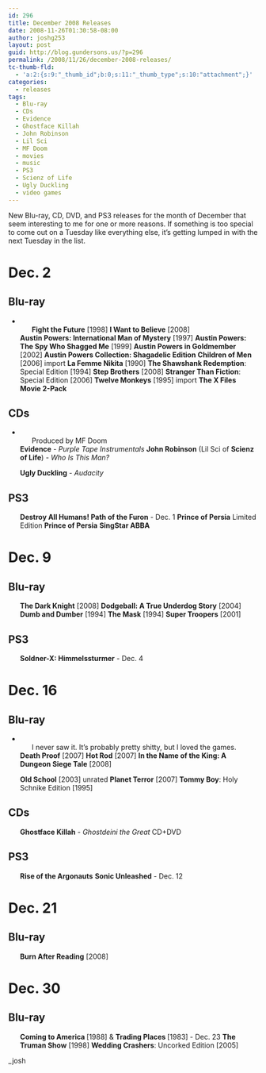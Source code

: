 ```yaml
---
id: 296
title: December 2008 Releases
date: 2008-11-26T01:30:58-08:00
author: joshg253
layout: post
guid: http://blog.gundersons.us/?p=296
permalink: /2008/11/26/december-2008-releases/
tc-thumb-fld:
  - 'a:2:{s:9:"_thumb_id";b:0;s:11:"_thumb_type";s:10:"attachment";}'
categories:
  - releases
tags:
  - Blu-ray
  - CDs
  - Evidence
  - Ghostface Killah
  - John Robinson
  - Lil Sci
  - MF Doom
  - movies
  - music
  - PS3
  - Scienz of Life
  - Ugly Duckling
  - video games
---
```

New Blu-ray, CD, DVD, and PS3 releases for the month of December that seem interesting to me for one or more reasons. If something is too special to come out on a Tuesday like everything else, it’s getting lumped in with the next Tuesday in the list.

<h1>Dec. 2</h1>

<h2>Blu-ray</h2>

<ul>
    <li>
<ul><strong>Fight the Future</strong> [1998]
<strong>I Want to Believe</strong> [2008]</ul>
</li>
<strong>Austin Powers: International Man of Mystery</strong> [1997]
<strong>Austin Powers: The Spy Who Shagged Me</strong> [1999]
<strong>Austin Powers in Goldmember</strong> [2002]
<strong>Austin Powers Collection: Shagadelic Edition</strong>
<strong>Children of Men</strong> [2006] import
<strong>La Femme Nikita</strong> [1990]
<strong>The Shawshank Redemption</strong>: Special Edition [1994]
<strong>Step Brothers</strong> [2008]
<strong>Stranger Than Fiction</strong>: Special Edition [2006]
<strong>Twelve Monkeys</strong> [1995] import
<strong>The X Files Movie 2-Pack</strong></ul>

<h2>CDs</h2>

<ul>
    <li>
<ul>Produced by MF Doom</ul>
</li>
<strong>Evidence</strong> - <em>Purple Tape Instrumentals</em>
<strong>John Robinson</strong> (Lil Sci of <strong>Scienz of Life</strong>) - <em>Who Is This Man?</em>

<strong>Ugly Duckling</strong> - <em>Audacity</em></ul>

<h2>PS3</h2>

<ul><strong>Destroy All Humans! Path of the Furon</strong> - Dec. 1
<strong>Prince of Persia</strong> Limited Edition
<strong>Prince of Persia</strong>
<strong>SingStar ABBA</strong></ul>

<h1>Dec. 9</h1>

<h2>Blu-ray</h2>

<ul> <strong>The Dark Knight</strong> [2008]
<strong>Dodgeball: A True Underdog Story</strong> [2004]
<strong>Dumb and Dumber</strong> [1994]
<strong>The Mask</strong> [1994]
<strong>Super Troopers</strong> [2001]</ul>

<h2>PS3</h2>

<ul> <strong>Soldner-X: Himmelssturmer</strong> - Dec. 4</ul>

<h1>Dec. 16</h1>

<h2>Blu-ray</h2>

<ul>
    <li>
<ul>I never saw it. It’s probably pretty shitty, but I loved the games.</ul>
</li>
<strong>Death Proof</strong> [2007]
<strong>Hot Rod</strong> [2007]
<strong>In the Name of the King: A Dungeon Siege Tale</strong> [2008]

<strong>Old School</strong> [2003] unrated
<strong>Planet Terror</strong> [2007]
<strong>Tommy Boy</strong>: Holy Schnike Edition [1995]</ul>

<h2>CDs</h2>

<ul> <strong>Ghostface Killah</strong> - <em>Ghostdeini the Great</em> CD+DVD</ul>

<h2>PS3</h2>

<ul> <strong>Rise of the Argonauts</strong>
<strong>Sonic Unleashed</strong> - Dec. 12</ul>

<h1>Dec. 21</h1>

<h2>Blu-ray</h2>

<ul> <strong>Burn After Reading</strong> [2008]</ul>

<h1>Dec. 30</h1>

<h2>Blu-ray</h2>

<ul> <strong>Coming to America </strong>[1988] &amp; <strong>Trading Places </strong>[1983] - Dec. 23
<strong>The Truman Show</strong> [1998]
<strong>Wedding Crashers</strong>: Uncorked Edition [2005]</ul>

_josh